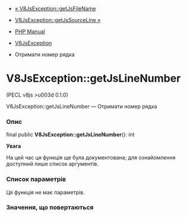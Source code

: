 - [« V8JsException::getJsFileName](v8jsexception.getjsfilename.md)
- [V8JsException::getJsSourceLine
»](v8jsexception.getjssourceline.md)

- [PHP Manual](index.md)
- [V8JsException](class.v8jsexception.md)
- Отримати номер рядка

# V8JsException::getJsLineNumber

(PECL v8js \>u003d 0.1.0)

V8JsException::getJsLineNumber — Отримати номер рядка

### Опис

final public **V8JsException::getJsLineNumber**(): int

**Увага**

На цей час ця функція ще була документована; для
ознайомлення доступний лише список аргументів.

### Список параметрів

Ця функція не має параметрів.

### Значення, що повертаються
